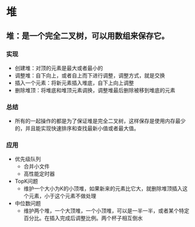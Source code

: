 # 堆
## 堆：是一个完全二叉树，可以用数组来保存它。
### 实现
* 创建堆：对顶的元素是最大或者最小的
* 调整堆：自下向上，或者自上而下进行调整，调整方式，就是交换
* 插入一个元素：将新元素插入堆底，自下上向上调整
* 删除堆顶：将堆底和堆顶元素调换，调整堆最后删除被移到堆底的元素

### 总结
* 所有的一起操作的都是为了保证堆是完全二叉树，这样保存是使用内存最少的，并且能实现快速排序和查找最新小值或者最大值。
### 应用
* 优先级队列
    * 合并小文件
    * 高性能定时器
* TopK问题
    * 维护一个大小为K的小顶堆，如果新来的元素比它大，就删除堆顶插入这个元素，小于这个元素不做处理
* 中位数问题
    * 维护两个堆，一个大顶堆，一个小顶堆，可以是一半一半，或者某个特定百分比。在插入完成后调整比例。两个杯子相互倒水
